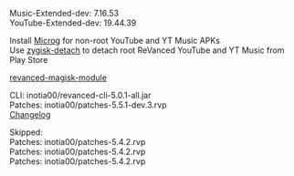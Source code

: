 Music-Extended-dev: 7.16.53  
YouTube-Extended-dev: 19.44.39  

Install [Microg](https://github.com/ReVanced/GmsCore/releases) for non-root YouTube and YT Music APKs  
Use [zygisk-detach](https://github.com/j-hc/zygisk-detach) to detach root ReVanced YouTube and YT Music from Play Store  

[revanced-magisk-module](https://github.com/j-hc/revanced-magisk-module)
  
CLI: inotia00/revanced-cli-5.0.1-all.jar  
Patches: inotia00/patches-5.5.1-dev.3.rvp  
[Changelog](https://github.com/inotia00/revanced-patches/releases/tag/v5.5.1-dev.3)  

Skipped:  
Patches: inotia00/patches-5.4.2.rvp  
Patches: inotia00/patches-5.4.2.rvp  
Patches: inotia00/patches-5.4.2.rvp        
